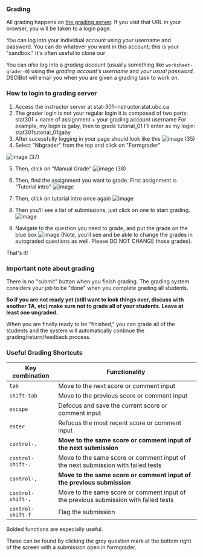 ### Grading

All grading happens on [the grading server](https://stat-301-instructor.stat.ubc.ca). If 
you visit that URL in your browser, you will be taken to a login page.

You can log into your individual account using your username and password. You can do whatever 
you want in this account; this is your "sandbox." It's often useful to clone our 

You can *also* log into a *grading account* (usually something like `worksheet-grader-0`)
using the *grading account's username* and *your usual password*.
DSCIBot will email you when you are given a grading task to work on.

### How to login to grading server
1. Access the instructor server at stat-301-instructor.stat.ubc.ca
2. The grader login is not your regular login it is composed of two parts: 
stat301 + name of assignment + your grading account username
For example, my login is gaby, then to grade tutorial_01 I’ll enter as my login:
   stat301tutorial_01gaby
3.  After sucessfully logging in your page should look like this
  ![image (35)](https://media.github.ubc.ca/user/2712/files/51cf5667-36a2-432b-acf9-e0e3bffde6d0)
4. Select "Nbgrader" from the top and click on "Formgrader"

![image (37)](https://media.github.ubc.ca/user/2712/files/f82e667e-1c63-4785-9715-12c0291b393c)

5.  Then, click on “Manual Grade”
![image (38)](https://media.github.ubc.ca/user/2712/files/82e4d3db-aa93-43d5-b4fd-1de836f08042)

6. Then, find the assignment you want to grade. First assignment is “Tutorial intro”
![image](https://media.github.ubc.ca/user/2712/files/c79c1433-010c-4f71-af45-5bef9f46c903)

7. Then, click on tutorial intro once again
![image](https://media.github.ubc.ca/user/2712/files/6ce5982e-bd3e-4321-b172-0b645f6085f1)

8. Then you’ll see a list of submissions, just click on one to start grading. 
![image](https://media.github.ubc.ca/user/2712/files/b0cc5961-eba8-4bd1-9a7d-62318fd0245b)

9. Navigate to the question you need to grade, and put the grade on the blue box
![image](https://media.github.ubc.ca/user/2712/files/1e536623-6dc7-449b-982c-8ba2254bb880)
(Note, you’ll see and be able to change the grades in autograded questions as well. Please DO 
NOT CHANGE those grades). 

That's it!

### Important note about grading

There is no "submit" button when you finish grading.
The grading system considers your job to be "done" when
you complete grading all students.

**So if you are not ready yet (still want to look things over,
discuss with another TA, etc) make
sure not to grade all of your students. Leave at least one ungraded.**

When you are finally ready to be "finished," you can grade
all of the students and the system will automatically continue
the grading/return/feedback process.

### Useful Grading Shortcuts

| Key combination | Functionality |
| ------------ | ------------- |
| `tab` | Move to the next score or comment input |
| `shift-tab` | Move to the previous score or comment input |
| `escape` | Defocus and save the current score or comment input |
| `enter` | Refocus the most recent score or comment input |
| `control-.` | **Move to the same score or comment input of the next submission** |
| `control-shift-.` | Move to the same score or comment input of the next submission with failed tests |
| `control-,` | **Move to the same score or comment input of the previous submission** |
| `control-shift-,` | Move to the same score or comment input of the previous submission with failed tests |
| `control-shift-f` | Flag the submission |

Bolded functions are especially useful.

These can be found by clicking the grey question mark at the bottom right of the screen with a submission open in formgrader.
